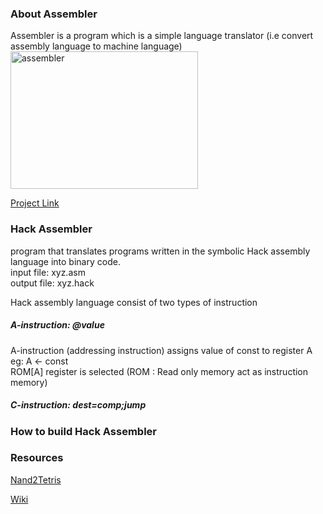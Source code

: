 ### About Assembler
Assembler is a program which is a simple language translator (i.e convert assembly language to machine language)
<img src="https://github.com/amarjeet-saini/amarjeet-saini.github.io/blob/master/assembler.png" alt="assembler" height="220" width="300"/>

[Project Link](https://github.com/amarjeet-saini/Hack-Assembler)

### Hack Assembler
program that translates programs written in the symbolic Hack assembly language into binary code.</br>
input file: xyz.asm <br /> 
output file: xyz.hack <br /> 

Hack assembly language consist of two types of instruction <br /> 
##### A-instruction: @value
A-instruction (addressing instruction) assigns value of const to register A eg: A <- const  <br /> 
ROM[A] register is selected (ROM : Read only memory act as instruction memory)  <br /> 
##### C-instruction: dest=comp;jump <br /> 

### How to build Hack Assembler


### Resources
[Nand2Tetris](https://www.nand2tetris.org/project06)

[Wiki](https://en.wikipedia.org/wiki/Assembly_language#Assembler)
